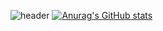 ![header](https://capsule-render.vercel.app/api?type=waving&&color=gradient&height=300&section=header&text=heeyeon%20Shin&fontSize=70&fontColor=ffffff&fontAlign=70&animation)
[![Anurag's GitHub stats](https://github-readme-stats.vercel.app/api?username=seenee-shin&show_icons=true&count_private=true&hide=contribs,prs)](https://github.com/anuraghazra/github-readme-statse)
